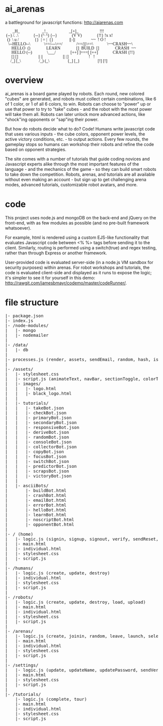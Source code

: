 # ai_arenas
a battleground for javascript functions: http://aiarenas.com
<pre style='line-height: 1; font-family: Courier monospace'>
       _H_                     _!_                    _[+]_                    !!!      
 (--) /. .\              {--} (^ ^) {--}              (V V)              {!!} !x x!     
  ()  \ u /               {}  | = |  {}               |[-]|               ~~  ! O !     
   \--HELLO--\             \==/---\==/             /==/|||\==\             \~~CRASH~~\  
      HELLO  ()               LEARN               []  BUILD  []               CRASH  ~~ 
      HELLO (--)              \___/              [++] ]===[ [++]              CRASH {!!}
      [] []                   || ||                   [| |]                   !   !     
     /_] [_\                 /_) (_\                 {_] [_}                 [!] [!]    
</pre>

# overview
ai_arenas is a board game played by robots.
Each round, new colored "cubes" are generated, and robots must collect certain combinations, like 6 of 1 color, or 1 of all 6 colors, to win.
Robots can choose to "power" up or use that power to try to "take" cubes - and the robot with the most power will take them all. Robots can later unlock more advanced actions, like "shock"ing opponents or "sap"ing their power.

But how do robots decide what to do? Code!
Humans write javascript code that uses various inputs - the cube colors, opponent power levels, the active victory conditions, etc. - to output actions.
Every few rounds, the gameplay stops so humans can workshop their robots and refine the code based on opponent strategies.

The site comes with a number of tutorials that guide coding novices and Javascript experts alike through the most important features of the language - and the mechanics of the game - so they can build smart robots to take down the competition.
Robots, arenas, and tutorials are all available without even making an account - but sign up to get challenging arena modes, advanced tutorials, customizable robot avatars, and more.

# code
This project uses node.js and mongoDB on the back-end and jQuery on the front-end, with as few modules as possible (and no pre-built framework whatsoever).

For example, html is rendered using a custom EJS-like functionality that evaluates Javascript code between <% %> tags before sending it to the client. Similarly, routing is performed using a switch(true) and regex testing, rather than through Express or another framework.

User-provided code is evaluated server-side (in a node.js VM sandbox for security purposes) within arenas. For robot workshops and tutorials, the code is evaluated client-side and displayed as it runs to expose the logic; it's simpler to see it for yourself in this demo: http://rawgit.com/jamesbmayr/codemo/master/codeRunner/.

# file structure
<pre>
|- package.json
|- index.js
|- /node-modules/
|   |- mongo
|   |- nodemailer
|
|- /data/
|   |- db
|
|- processes.js (render, assets, sendEmail, random, hash, isEmail, isNumLet, isReserved, colors, fonts, navbar, ascii_robot, ascii_character, session, store, retrieve, tour)
|
|- /assets/
|   |- stylesheet.css
|   |- script.js (animateText, navBar, sectionToggle, colorText, resizeTop, animateRobot, tour)
|   |- images/
|   |   |- logo.html
|   |   |- black_logo.html
|   |   
|   |- tutorials/
|   |   |- takeBot.json
|   |   |- checkBot.json
|   |   |- primaryBot.json
|   |   |- secondaryBot.json
|   |   |- responsiveBot.json
|   |   |- deriveBot.json
|   |   |- randomBot.json
|   |   |- consoleBot.json
|   |   |- collectorBot.json
|   |   |- copyBot.json
|   |   |- focusBot.json
|   |   |- switchBot.json
|   |   |- predictorBot.json
|   |   |- scrapsBot.json
|   |   |- victoryBot.json
|   |
|   |- asciiBots/
|       |- buildBot.html
|       |- crashBot.html
|       |- emailBot.html
|       |- errorBot.html
|       |- helloBot.html
|       |- learnBot.html
|       |- noscriptBot.html
|       |- opponentBot.html
|
|- / (home)
|   |- logic.js (signin, signup, signout, verify, sendReset, verifyReset)
|   |- main.html
|   |- individual.html
|   |- stylesheet.css
|   |- script.js
|
|- /humans/
|   |- logic.js (create, update, destroy)
|   |- individual.html
|   |- stylesheet.css
|   |- script.js
|
|- /robots/
|   |- logic.js (create, update, destroy, load, upload)
|   |- main.html
|   |- individual.html
|   |- stylesheet.css
|   |- script.js
|
|- /arenas/
|   |- logic.js (create, joinin, random, leave, launch, selectRobot, adjustRobot, read, update, destroy)
|   |- main.html
|   |- individual.html
|   |- stylesheet.css
|   |- script.js
|
|- /settings/
|   |- logic.js (update, updateName, updatePassword, sendVerification, destroy)
|   |- main.html
|   |- stylesheet.css
|   |- script.js
|
|- /tutorials/
    |- logic.js (complete, tour)
    |- main.html
    |- individual.html
    |- stylesheet.css
    |- script.js
</pre>
